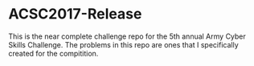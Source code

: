 # ACSC2017-Release

This is the near complete challenge repo for the 5th annual Army Cyber Skills Challenge.  The problems in this repo are ones that I specifically created for the compitition.
